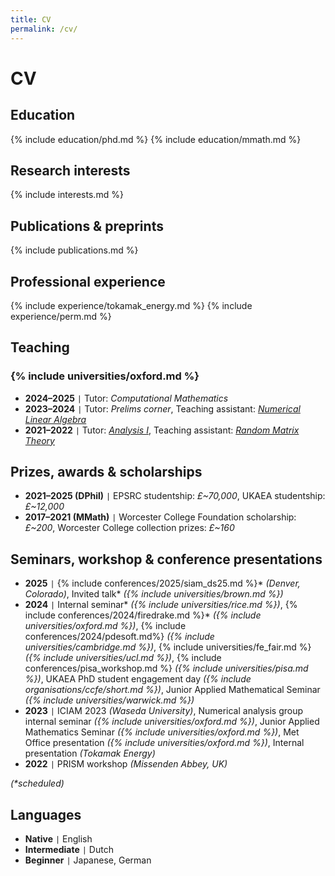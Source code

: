 ```yaml
---
title: CV
permalink: /cv/
---
```


# CV

## Education

{% include education/phd.md %}
{% include education/mmath.md %}

## Research interests

{% include interests.md %}

## Publications & preprints

{% include publications.md %}

## Professional experience

{% include experience/tokamak_energy.md %}
{% include experience/perm.md %}

## Teaching

### {% include universities/oxford.md %}
- **2024–2025** <code>&#124;</code> Tutor: *Computational Mathematics*
- **2023–2024** <code>&#124;</code> Tutor: *Prelims corner*, Teaching assistant: [*Numerical Linear Algebra*](https://courses.maths.ox.ac.uk/course/view.php?id=5024)
- **2021–2022** <code>&#124;</code> Tutor: [*Analysis I*](https://courses.maths.ox.ac.uk/course/view.php?id=48), Teaching assistant: [*Random Matrix Theory*](https://courses.maths.ox.ac.uk/course/view.php?id=160)

## Prizes, awards & scholarships

- **2021–2025 (DPhil)** <code>&#124;</code> EPSRC studentship: *£~70,000*, UKAEA studentship: *£~12,000*
- **2017–2021 (MMath)** <code>&#124;</code> Worcester College Foundation scholarship: *£~200*, Worcester College collection prizes: *£~160*

## Seminars, workshop & conference presentations

- **2025** <code>&#124;</code> {% include conferences/2025/siam_ds25.md %}\* *(Denver, Colorado)*, Invited talk\* *({% include universities/brown.md %})*
- **2024** <code>&#124;</code> Internal seminar\* *({% include universities/rice.md %})*, {% include conferences/2024/firedrake.md %}\* *({% include universities/oxford.md %})*, {% include conferences/2024/pdesoft.md%} *({% include universities/cambridge.md %})*, {% include universities/fe_fair.md %} *({% include universities/ucl.md %})*, {% include conferences/pisa_workshop.md %} *({% include universities/pisa.md %})*, UKAEA PhD student engagement day *({% include organisations/ccfe/short.md %})*, Junior Applied Mathematical Seminar *({% include universities/warwick.md %})*
- **2023** <code>&#124;</code> ICIAM 2023 *(Waseda University)*, Numerical analysis group internal seminar *({% include universities/oxford.md %})*, Junior Applied Mathematics Seminar *({% include universities/oxford.md %})*, Met Office presentation *({% include universities/oxford.md %})*, Internal presentation *(Tokamak Energy)*
- **2022** <code>&#124;</code> PRISM workshop *(Missenden Abbey, UK)*

*(\*scheduled)*

## Languages

- **Native** <code>&#124;</code> English
- **Intermediate** <code>&#124;</code> Dutch
- **Beginner** <code>&#124;</code> Japanese, German
